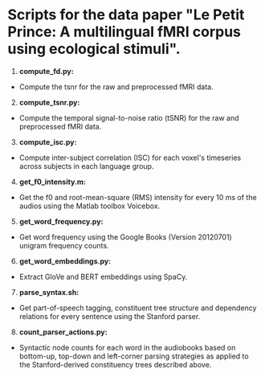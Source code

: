 # Scripts for the data paper "Le Petit Prince: A multilingual fMRI corpus using ecological stimuli".

1. **compute_fd.py:** 
- Compute the tsnr for the raw and preprocessed fMRI data.

2. **compute_tsnr.py:** 
- Compute the temporal signal-to-noise ratio (tSNR) for the raw and preprocessed fMRI data.

3. **compute_isc.py:**     
- Compute inter-subject correlation (ISC) for each voxel's timeseries across subjects in each language group.

4. **get_f0_intensity.m:**    
- Get the f0 and root-mean-square (RMS) intensity for every 10 ms of the audios using the Matlab toolbox Voicebox.

5. **get_word_frequency.py:**    
- Get word frequency using the Google Books (Version 20120701) unigram frequency counts.

6. **get_word_embeddings.py:**    
- Extract GloVe and BERT embeddings using SpaCy.

7. **parse_syntax.sh:**    
- Get part-of-speech tagging, constituent tree structure and dependency relations for every sentence using the Stanford parser. 

8. **count_parser_actions.py:**    
- Syntactic node counts for each word in the audiobooks based on bottom-up, top-down and left-corner parsing strategies as applied to the Stanford-derived constituency trees described above.
